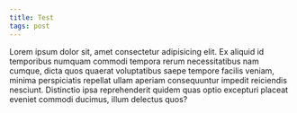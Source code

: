 ```yaml
---
title: Test
tags: post
---
```


Lorem ipsum dolor sit, amet consectetur adipisicing elit. Ex aliquid id
temporibus numquam commodi tempora rerum necessitatibus nam cumque, dicta quos
quaerat voluptatibus saepe tempore facilis veniam, minima perspiciatis
repellat ullam aperiam consequuntur impedit reiciendis nesciunt. Distinctio
ipsa reprehenderit quidem quas optio excepturi placeat eveniet commodi
ducimus, illum delectus quos?
